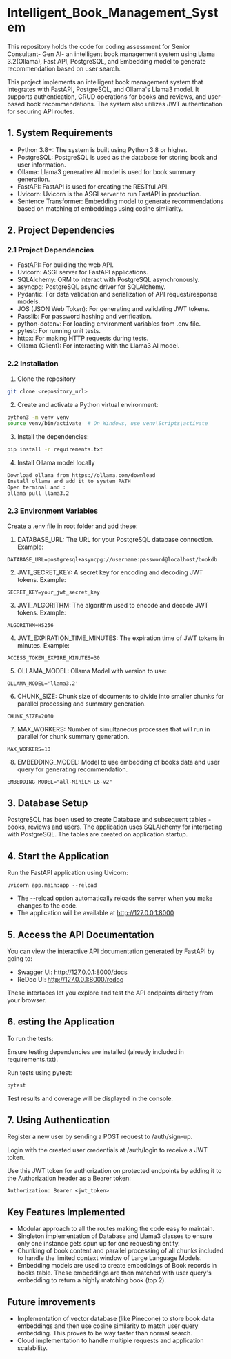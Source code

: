 # Intelligent_Book_Management_System
This repository holds the code for coding assessment for Senior Consultant- Gen AI- an intelligent book management system using Llama 3.2(Ollama), Fast API, PostgreSQL, and Embedding model to generate recommendation based on user search.

This project implements an intelligent book management system that integrates with FastAPI, PostgreSQL, and Ollama's Llama3 model. It supports authentication, CRUD operations for books and reviews, and user-based book recommendations. The system also utilizes JWT authentication for securing API routes.

## 1. System Requirements
* Python 3.8+: The system is built using Python 3.8 or higher.
* PostgreSQL: PostgreSQL is used as the database for storing book and user information.
* Ollama: Llama3 generative AI model is used for book summary generation.
* FastAPI: FastAPI is used for creating the RESTful API.
* Uvicorn: Uvicorn is the ASGI server to run FastAPI in production.
* Sentence Transformer: Embedding model to generate recommendations based on matching of embeddings using cosine similarity.


## 2. Project Dependencies

### 2.1 Project Dependencies

* FastAPI: For building the web API.
* Uvicorn: ASGI server for FastAPI applications.
* SQLAlchemy: ORM to interact with PostgreSQL asynchronously.
* asyncpg: PostgreSQL async driver for SQLAlchemy.
* Pydantic: For data validation and serialization of API request/response models.
* JOS (JSON Web Token): For generating and validating JWT tokens.
* Passlib: For password hashing and verification.
* python-dotenv: For loading environment variables from .env file.
* pytest: For running unit tests.
* httpx: For making HTTP requests during tests.
* Ollama (Client): For interacting with the Llama3 AI model.

### 2.2 Installation

1. Clone the repository

```bash
git clone <repository_url>
```
2. Create and activate a Python virtual environment:

```bash
python3 -m venv venv
source venv/bin/activate  # On Windows, use venv\Scripts\activate
```
3. Install the dependencies:

```bash
pip install -r requirements.txt
```
4. Install Ollama model locally

```
Download ollama from https://ollama.com/download
Install ollama and add it to system PATH
Open terminal and :
ollama pull llama3.2
```

### 2.3 Environment Variables

Create a .env file in root folder and add these:

1. DATABASE_URL: The URL for your PostgreSQL database connection. Example:
```
DATABASE_URL=postgresql+asyncpg://username:password@localhost/bookdb
```
2. JWT_SECRET_KEY: A secret key for encoding and decoding JWT tokens. Example:
```
SECRET_KEY=your_jwt_secret_key
```
3. JWT_ALGORITHM: The algorithm used to encode and decode JWT tokens. Example:
```
ALGORITHM=HS256
```
4. JWT_EXPIRATION_TIME_MINUTES: The expiration time of JWT tokens in minutes. Example:
```
ACCESS_TOKEN_EXPIRE_MINUTES=30
```
5. OLLAMA_MODEL: Ollama Model with version to use:
```
OLLAMA_MODEL='llama3.2'
```
6. CHUNK_SIZE: Chunk size of documents to divide into smaller chunks for parallel processing and summary generation.
```
CHUNK_SIZE=2000
```
7. MAX_WORKERS: Number of simultaneous processes that will run in parallel for chunk summary generation.
```
MAX_WORKERS=10
```
8. EMBEDDING_MODEL: Model to use embedding of books data and user query for generating recommendation.
```
EMBEDDING_MODEL="all-MiniLM-L6-v2"
```

## 3. Database Setup

PostgreSQL has been used to create Database and subsequent tables - books, reviews and users. The application uses SQLAlchemy for interacting with PostgreSQL. The tables are created on application startup.

## 4. Start the Application

Run the FastAPI application using Uvicorn:
```
uvicorn app.main:app --reload
```
* The --reload option automatically reloads the server when you make changes to the code.
* The application will be available at http://127.0.0.1:8000

## 5. Access the API Documentation

You can view the interactive API documentation generated by FastAPI by going to:

* Swagger UI: http://127.0.0.1:8000/docs
* ReDoc UI: http://127.0.0.1:8000/redoc
  
These interfaces let you explore and test the API endpoints directly from your browser.

## 6. esting the Application
To run the tests:

Ensure testing dependencies are installed (already included in requirements.txt).

Run tests using pytest:

```bash
pytest
```
Test results and coverage will be displayed in the console.

## 7. Using Authentication
Register a new user by sending a POST request to /auth/sign-up.

Login with the created user credentials at /auth/login to receive a JWT token.

Use this JWT token for authorization on protected endpoints by adding it to the Authorization header as a Bearer token:
```
Authorization: Bearer <jwt_token>
```

## Key Features Implemented

* Modular approach to all the routes making the code easy to maintain.
* Singleton implementation of Database and Llama3 classes to ensure only one instance gets spun up for one requesting entity.
* Chunking of book content and parallel processing of all chunks included to handle the limited context window of Large Language Models.
* Embedding models are used to create embeddings of Book records in books table. These embeddings are then matched with user query's embedding to return a highly matching book (top 2).

## Future imrovements

* Implementation of vector database (like Pinecone) to store book data embeddings and then use cosine similarity to match user query embedding. This proves to be way faster than normal search.
* Cloud implementation to handle multiple requests and application scalability.






   
